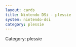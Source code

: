 ```yaml
---
layout: cards
title: Nintendo DSi - plessie
system: nintendo-dsi
category: plessie
---
```

<div class="alert alert-secondary mb-4"><span class="i18n innerHTML-category">Category: </span><span class="i18n innerHTML-cat-plessie">plessie</span></div>
